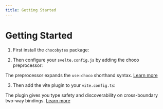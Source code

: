 ```yaml
---
title: Getting Started
---
```


<script lang="ts">
  import Highlighter from "$components/Highlighter.svelte";
  import Demo from "$components/Demo.svelte";
</script>

# Getting Started

1. First install the `chocobytes` package:

<Highlighter code="install.sh" />


2. Then configure your `svelte.config.js` by adding the choco preprocessor:

<Highlighter code="preprocessor.js" />

The preprocessor expands the `use:choco` shorthand syntax. [Learn more](/guides/preprocessor)

3. Then add the vite plugin to your `vite.config.ts`:

<Highlighter code="plugin.ts" />

The plugin gives you type safety and discoverability on cross-boundary two-way bindings. [Learn more](/guides/plugin)